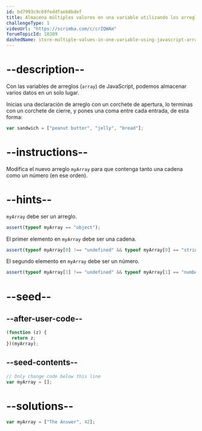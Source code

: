 ```yaml
---
id: bd7993c9c69feddfaeb8bdef
title: Almacena múltiples valores en una variable utilizando los arreglos de JavaScript
challengeType: 1
videoUrl: "https://scrimba.com/c/crZQWAm"
forumTopicId: 18309
dashedName: store-multiple-values-in-one-variable-using-javascript-arrays
---
```


# --description--

Con las variables de arreglos (`array`) de JavaScript, podemos almacenar varios datos en un solo lugar.

Inicias una declaración de arreglo con un corchete de apertura, lo terminas con un corchete de cierre, y pones una coma entre cada entrada, de esta forma:

```js
var sandwich = ["peanut butter", "jelly", "bread"];
```

# --instructions--

Modifica el nuevo arreglo `myArray` para que contenga tanto una cadena como un número (en ese orden).

# --hints--

`myArray` debe ser un arreglo.

```js
assert(typeof myArray == "object");
```

El primer elemento en `myArray` debe ser una cadena.

```js
assert(typeof myArray[0] !== "undefined" && typeof myArray[0] == "string");
```

El segundo elemento en `myArray` debe ser un número.

```js
assert(typeof myArray[1] !== "undefined" && typeof myArray[1] == "number");
```

# --seed--

## --after-user-code--

```js
(function (z) {
  return z;
})(myArray);
```

## --seed-contents--

```js
// Only change code below this line
var myArray = [];
```

# --solutions--

```js
var myArray = ["The Answer", 42];
```
